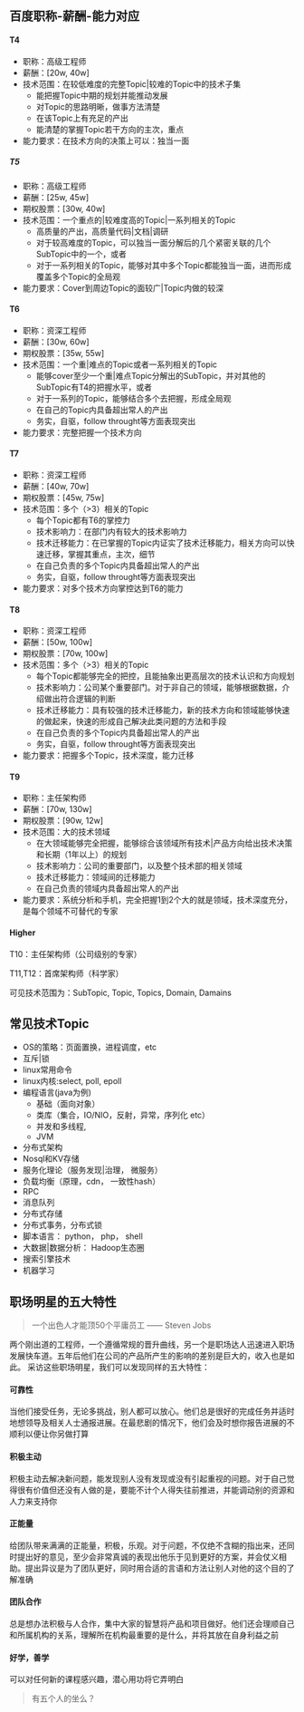 <!--
author: 刘青
date: 2018-01-13
title: 研发工程师能力阶梯
tags: 
category: journal
status: publish
summary: 有五个人的坐么？
-->

## 百度职称-薪酬-能力对应

#### T4
- 职称：高级工程师
- 薪酬：[20w, 40w]
- 技术范围：在较低难度的完整Topic|较难的Topic中的技术子集
    - 能把握Topic中期的规划并能推动发展
    - 对Topic的思路明晰，做事方法清楚
    - 在该Topic上有充足的产出
    - 能清楚的掌握Topic若干方向的主次，重点
- 能力要求：在技术方向的决策上可以：独当一面


##### T5
- 职称：高级工程师
- 薪酬：[25w, 45w]
- 期权股票：[30w, 40w]
- 技术范围：一个重点的|较难度高的Topic|一系列相关的Topic
    - 高质量的产出，高质量代码|文档|调研
    - 对于较高难度的Topic，可以独当一面分解后的几个紧密关联的几个SubTopic中的一个，或者
    - 对于一系列相关的Topic，能够对其中多个Topic都能独当一面，进而形成覆盖多个Topic的全局观
- 能力要求：Cover到周边Topic的面较广|Topic内做的较深

#### T6
- 职称：资深工程师
- 薪酬：[30w, 60w]
- 期权股票：[35w, 55w]
- 技术范围：一个重|难点的Topic或者一系列相关的Topic
    - 能够cover至少一个重|难点Topic分解出的SubTopic，并对其他的SubTopic有T4的把握水平，或者
    - 对于一系列的Topic，能够结合多个去把握，形成全局观
    - 在自己的Topic内具备超出常人的产出
    - 务实，自驱，follow throught等方面表现突出
- 能力要求：完整把握一个技术方向

#### T7
- 职称：资深工程师
- 薪酬：[40w, 70w]
- 期权股票：[45w, 75w]
- 技术范围：多个（>3）相关的Topic
    - 每个Topic都有T6的掌控力
    - 技术影响力：在部门内有较大的技术影响力
    - 技术迁移能力：在已掌握的Topic内证实了技术迁移能力，相关方向可以快速迁移，掌握其重点，主次，细节
    - 在自己负责的多个Topic内具备超出常人的产出
    - 务实，自驱，follow throught等方面表现突出
- 能力要求：对多个技术方向掌控达到T6的能力

#### T8
- 职称：资深工程师
- 薪酬：[50w, 100w]
- 期权股票：[70w, 100w]
- 技术范围：多个（>3）相关的Topic
    - 每个Topic都能够完全的把控，且能抽象出更高层次的技术认识和方向规划
    - 技术影响力：公司某个重要部门。对于非自己的领域，能够根据数据，介绍做出符合逻辑的判断
    - 技术迁移能力：具有较强的技术迁移能力，新的技术方向和领域能够快速的做起来，快速的形成自己解决此类问题的方法和手段
    - 在自己负责的多个Topic内具备超出常人的产出
    - 务实，自驱，follow throught等方面表现突出
- 能力要求：把握多个Topic，技术深度，能力迁移

#### T9
- 职称：主任架构师
- 薪酬：[70w, 130w]
- 期权股票：[90w, 12w]
- 技术范围：大的技术领域
    - 在大领域能够完全把握，能够综合该领域所有技术|产品方向给出技术决策和长期（1年以上）的规划
    - 技术影响力：公司的重要部门，以及整个技术部的相关领域
    - 技术迁移能力：领域间的迁移能力
    - 在自己负责的领域内具备超出常人的产出
- 能力要求：系统分析和手机，完全把握1到2个大的就是领域，技术深度充分，是每个领域不可替代的专家

#### Higher
T10：主任架构师（公司级别的专家）

T11,T12：首席架构师（科学家）


可见技术范围为：SubTopic, Topic, Topics, Domain, Damains

## 常见技术Topic
- OS的策略：页面置换，进程调度，etc
- 互斥|锁
- linux常用命令
- linux内核:select, poll, epoll
- 编程语言(java为例)
    - 基础（面向对象）
    - 类库（集合，IO/NIO，反射，异常，序列化 etc）
    - 并发和多线程,
    - JVM
- 分布式架构
- Nosql和KV存储
- 服务化理论（服务发现|治理， 微服务）
- 负载均衡（原理，cdn， 一致性hash）
- RPC
- 消息队列
- 分布式存储
- 分布式事务，分布式锁
- 脚本语言： python， php， shell
- 大数据|数据分析： Hadoop生态圈
- 搜索引擎技术
- 机器学习


## 职场明星的五大特性

> 一个出色人才能顶50个平庸员工 —— Steven Jobs

两个刚出道的工程师，一个遵循常规的晋升曲线，另一个是职场达人迅速进入职场发展快车道。五年后他们在公司的产品所产生的影响的差别是巨大的，收入也是如此。
采访这些职场明星，我们可以发现同样的五大特性：

#### 可靠性
当他们接受任务，无论多挑战，别人都可以放心。他们总是很好的完成任务并适时地想领导及相关人士通报进展。在最悲剧的情况下，他们会及时想你报告进展的不顺利以便让你另做打算
#### 积极主动
积极主动去解决新问题，能发现别人没有发现或没有引起重视的问题。对于自己觉得很有价值但还没有人做的是，要能不计个人得失往前推进，并能调动别的资源和人力来支持你
#### 正能量
给团队带来满满的正能量，积极，乐观。对于问题，不仅绝不含糊的指出来，还同时提出好的意见，至少会非常真诚的表现出他乐于见到更好的方案，并会仗义相助。提出异议是为了团队更好，同时用合适的言语和方法让别人对他的这个目的了解准确
#### 团队合作
总是想办法积极与人合作，集中大家的智慧将产品和项目做好。他们还会理顺自己和所属机构的关系，理解所在机构最重要的是什么，并将其放在自身利益之前
#### 好学，善学
可以对任何新的课程感兴趣，潜心用功将它弄明白


> 有五个人的坐么？
